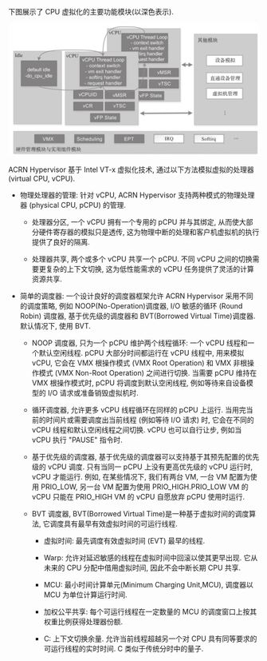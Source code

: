 
下图展示了 CPU 虚拟化的主要功能模块(以深色表示)​.

![2024-11-03-22-33-08.png](./images/2024-11-03-22-33-08.png)

ACRN Hypervisor 基于 Intel VT-x 虚拟化技术, 通过以下方法模拟虚拟的处理器(virtual CPU, vCPU).

* 物理处理器的管理: 针对 vCPU, ACRN Hypervisor 支持两种模式的物理处理器 (physical CPU, pCPU) 的管理.

  * 处理器分区, 一个 vCPU 拥有一个专用的 pCPU 并与其绑定, 从而使大部分硬件寄存器的模拟只是透传, 这为物理中断的处理和客户机虚拟机的执行提供了良好的隔离.

  * 处理器共享, 两个或多个 vCPU 共享一个 pCPU. 不同 vCPU 之间的切换需要更复杂的上下文切换, 这为低性能需求的 vCPU 任务提供了灵活的计算资源共享.

* 简单的调度器: 一个设计良好的调度器框架允许 ACRN Hypervisor 采用不同的调度策略, 例如 NOOP(No-Operation)调度器, I/O 敏感的循环 (Round Robin) 调度器, 基于优先级的调度器和 BVT(Borrowed Virtual Time)调度器. 默认情况下, 使用 BVT.

  * NOOP 调度器, 只为一个 pCPU 维护两个线程循环: 一个 vCPU 线程和一个默认空闲线程. pCPU 大部分时间都运行在 vCPU 线程中, 用来模拟 vCPU, 它会在 VMX 根操作模式 (VMX Root Operation) 和 VMX 非根操作模式 (VMX Non-Root Operation) 之间进行切换. 当需要 pCPU 维持在 VMX 根操作模式时, pCPU 将调度到默认空闲线程, 例如等待来自设备模型的 I/O 请求或准备销毁虚拟机时.

  * 循环调度器, 允许更多 vCPU 线程循环在同样的 pCPU 上运行. 当用完当前的时间片或需要调度出当前线程 (例如等待 I/O 请求) 时, 它会在不同的 vCPU 线程和默认空闲线程之间切换. vCPU 也可以自行让步, 例如当 vCPU 执行 "PAUSE" 指令时.

  * 基于优先级的调度器, 基于优先级的调度器可以支持基于其预先配置的优先级的 vCPU 调度. 只有当同一 pCPU 上没有更高优先级的 vCPU 运行时, vCPU 才能运行. 例如, 在某些情况下, 我们有两台 VM, 一台 VM 配置为使用 PRIO_LOW, 另一台 VM 配置为使用 PRIO_HIGH.PRIO_LOW VM 的 vCPU 只能在 PRIO_HIGH VM 的 vCPU 自愿放弃 pCPU 使用时运行.

  * BVT 调度器, BVT(Borrowed Virtual Time)是一种基于虚拟时间的调度算法, 它调度具有最早有效虚拟时间的可运行线程.

    * 虚拟时间: 最先调度有效虚拟时间 (EVT) 最早的线程.

    * Warp: 允许对延迟敏感的线程在虚拟时间中回滚以使其更早出现. 它从未来的 CPU 分配中借用虚拟时间, 因此不会中断长期 CPU 共享.

    * MCU: 最小时间计算单元(Minimum Charging Unit,MCU), 调度器以 MCU 为单位计算运行时间.

    * 加权公平共享: 每个可运行线程在一定数量的 MCU 的调度窗口上按其权重比例获得处理器份额.

    * C: 上下文切换余量. 允许当前线程超越另一个对 CPU 具有同等要求的可运行线程的实时时间. C 类似于传统分时中的量子.

